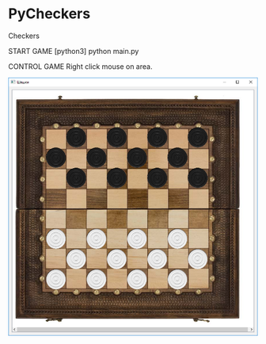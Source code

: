# PyCheckers
Checkers

START GAME [python3] 
python main.py

CONTROL GAME
Right click mouse on area.


![Screenshot](screenshots/start.png)
